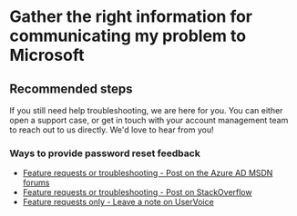 <properties
    pageTitle="Gather the right information for communicating my problem to Microsoft"
    description="Top Tips from customers - Tip 9"
    service="microsoft.aad"
    resource="Microsoft_AAD_IAM"
    authors="gahug"
    displayOrder="18"
    selfHelpType="resource"
    resourceTags="sspr_passwordreset"
    cloudEnvironments="MoonCake"
 	articleId="activedirectory-passwordmanagement-troubleshoot-8-mooncake"
/>
# Gather the right information for communicating my problem to Microsoft

## **Recommended steps**

If you still need help troubleshooting, we are here for you. You can either open a support case, or get in touch with your account management team to reach out to us directly. We'd love to hear from you!

### Ways to provide password reset feedback

* [Feature requests or troubleshooting - Post on the Azure AD MSDN forums](https://social.msdn.microsoft.com/Forums/azure/home?forum=WindowsAzureAD)
* [Feature requests or troubleshooting - Post on StackOverflow](http://stackoverflow.com/questions/tagged/azure-active-directory)
* [Feature requests only - Leave a note on UserVoice](https://feedback.azure.com/forums/169401-azure-active-directory)
